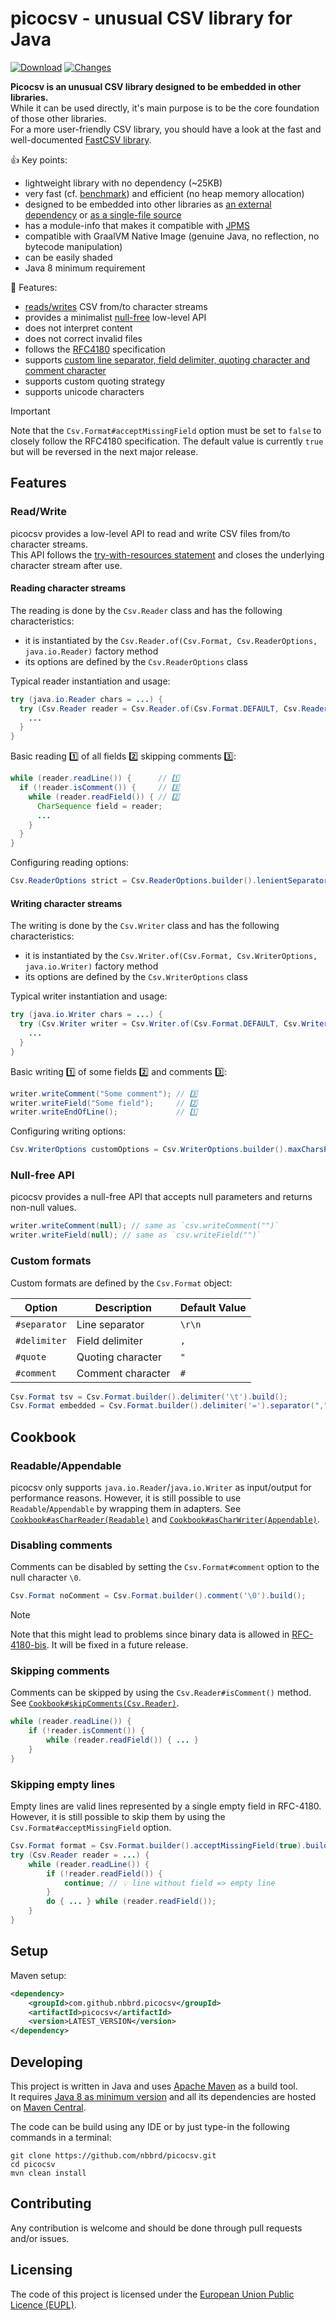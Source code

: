 # picocsv - unusual CSV library for Java

[![Download](https://img.shields.io/github/release/nbbrd/picocsv.svg)](https://github.com/nbbrd/picocsv/releases/latest)
[![Changes](https://img.shields.io/endpoint?url=https%3A%2F%2Fraw.githubusercontent.com%2Fnbbrd%2Fpicocsv%2Fbadges%2Funreleased-changes.json)](https://github.com/nbbrd/picocsv/blob/develop/CHANGELOG.md)

**Picocsv is an unusual CSV library designed to be embedded in other libraries.**  
While it can be used directly, it's main purpose is to be the core foundation of those other libraries.  
For a more user-friendly CSV library, you should have a look at the fast and well-documented [FastCSV library](https://github.com/osiegmar/FastCSV/).

👍 Key points:

- lightweight library with no dependency (~25KB)
- very fast (cf. [benchmark](https://github.com/osiegmar/JavaCsvBenchmarkSuite)) and efficient (no heap memory allocation)
- designed to be embedded into other libraries
  as [an external dependency](https://search.maven.org/artifact/com.github.nbbrd.picocsv/picocsv)
  or [as a single-file source](https://github.com/nbbrd/picocsv/blob/develop/src/main/java/nbbrd/picocsv/Csv.java)
- has a module-info that makes it compatible with [JPMS](https://www.baeldung.com/java-9-modularity)
- compatible with GraalVM Native Image (genuine Java, no reflection, no bytecode manipulation)
- can be easily shaded
- Java 8 minimum requirement

🚀 Features:

- [reads/writes](#readwrite) CSV from/to character streams
- provides a minimalist [null-free](#null-free-api) low-level API
- does not interpret content
- does not correct invalid files
- follows the [RFC4180](https://tools.ietf.org/html/rfc4180) specification
- supports [custom line separator, field delimiter, quoting character and comment character](#custom-formats)
- supports custom quoting strategy
- supports unicode characters

> [!IMPORTANT]
> Note that the `Csv.Format#acceptMissingField` option must be set to `false` to closely follow the RFC4180 specification.
> The default value is currently `true` but will be reversed in the next major release.

## Features

### Read/Write

picocsv provides a low-level API to read and write CSV files from/to character streams.  
This API follows the [try-with-resources statement](https://www.baeldung.com/java-try-with-resources)
and closes the underlying character stream after use.

#### Reading character streams

The reading is done by the `Csv.Reader` class and has the following characteristics:

- it is instantiated by the `Csv.Reader.of(Csv.Format, Csv.ReaderOptions, java.io.Reader)` factory method
- its options are defined by the `Csv.ReaderOptions` class

Typical reader instantiation and usage:

```java
try (java.io.Reader chars = ...) {
  try (Csv.Reader reader = Csv.Reader.of(Csv.Format.DEFAULT, Csv.ReaderOptions.DEFAULT, chars)) {
    ...
  }
}
```

Basic reading 1️⃣ of all fields 2️⃣ skipping comments 3️⃣:

```java
while (reader.readLine()) {      // 1️⃣
  if (!reader.isComment()) {     // 3️⃣
    while (reader.readField()) { // 2️⃣
      CharSequence field = reader;
      ...
    }
  }
}
```

Configuring reading options:

```java
Csv.ReaderOptions strict = Csv.ReaderOptions.builder().lenientSeparator(false).build();
```

#### Writing character streams

The writing is done by the `Csv.Writer` class and has the following characteristics:

- it is instantiated by the `Csv.Writer.of(Csv.Format, Csv.WriterOptions, java.io.Writer)` factory method
- its options are defined by the `Csv.WriterOptions` class

Typical writer instantiation and usage:

```java
try (java.io.Writer chars = ...) {
  try (Csv.Writer writer = Csv.Writer.of(Csv.Format.DEFAULT, Csv.WriterOptions.DEFAULT, chars)) {
    ...
  }
}
```

Basic writing 1️⃣ of some fields 2️⃣ and comments 3️⃣:

```java
writer.writeComment("Some comment"); // 3️⃣
writer.writeField("Some field");     // 2️⃣
writer.writeEndOfLine();             // 1️⃣
```

Configuring writing options:

```java
Csv.WriterOptions customOptions = Csv.WriterOptions.builder().maxCharsPerField(1024).build();
```

### Null-free API

picocsv provides a null-free API that accepts null parameters and returns non-null values.

```java
writer.writeComment(null); // same as `csv.writeComment("")`
writer.writeField(null); // same as `csv.writeField("")`
```

### Custom formats

Custom formats are defined by the `Csv.Format` object:

| Option       | Description       | Default Value |
|--------------|-------------------|---------------|
| `#separator` | Line separator    | `\r\n`        |
| `#delimiter` | Field delimiter   | `,`           |
| `#quote`     | Quoting character | `"`           |
| `#comment`   | Comment character | `#`           |

```java
Csv.Format tsv = Csv.Format.builder().delimiter('\t').build();
Csv.Format embedded = Csv.Format.builder().delimiter('=').separator(",").build();
```

## Cookbook

### Readable/Appendable

picocsv only supports `java.io.Reader`/`java.io.Writer` as input/output for performance reasons.
However, it is still possible to use `Readable`/`Appendable` by wrapping them in adapters.
See [`Cookbook#asCharReader(Readable)`](https://github.com/nbbrd/picocsv/blob/develop/src/test/java/_demo/Cookbook.java) and [`Cookbook#asCharWriter(Appendable)`](https://github.com/nbbrd/picocsv/blob/develop/src/test/java/_demo/Cookbook.java).

### Disabling comments

Comments can be disabled by setting the `Csv.Format#comment` option to the null character `\0`.
```java
Csv.Format noComment = Csv.Format.builder().comment('\0').build();
```

> [!NOTE]
> Note that this might lead to problems since binary data is allowed in [RFC-4180-bis](https://fastcsv.org/architecture/interpretation/#status-of-the-rfc).
> It will be fixed in a future release.

### Skipping comments

Comments can be skipped by using the `Csv.Reader#isComment()` method.
See [`Cookbook#skipComments(Csv.Reader)`](https://github.com/nbbrd/picocsv/blob/develop/src/test/java/_demo/Cookbook.java).
```java
while (reader.readLine()) {
    if (!reader.isComment()) {
        while (reader.readField()) { ... }
    }
}
```

### Skipping empty lines

Empty lines are valid lines represented by a single empty field in RFC-4180.  
However, it is still possible to skip them by using the `Csv.Format#acceptMissingField` option.

```java
Csv.Format format = Csv.Format.builder().acceptMissingField(true).build();
try (Csv.Reader reader = ...) {
    while (reader.readLine()) {
        if (!reader.readField()) {
            continue; // 💡 line without field => empty line
        }
        do { ... } while (reader.readField());
    }
}
```

## Setup

Maven setup:

```xml
<dependency>
    <groupId>com.github.nbbrd.picocsv</groupId>
    <artifactId>picocsv</artifactId>
    <version>LATEST_VERSION</version>
</dependency>
```

## Developing

This project is written in Java and uses [Apache Maven](https://maven.apache.org/) as a build tool.  
It requires [Java 8 as minimum version](https://whichjdk.com/) and all its dependencies are hosted on [Maven Central](https://search.maven.org/).

The code can be build using any IDE or by just type-in the following commands in a terminal:

```shell
git clone https://github.com/nbbrd/picocsv.git
cd picocsv
mvn clean install
```

## Contributing

Any contribution is welcome and should be done through pull requests and/or issues.

## Licensing

The code of this project is licensed under the [European Union Public Licence (EUPL)](https://joinup.ec.europa.eu/page/eupl-text-11-12).
